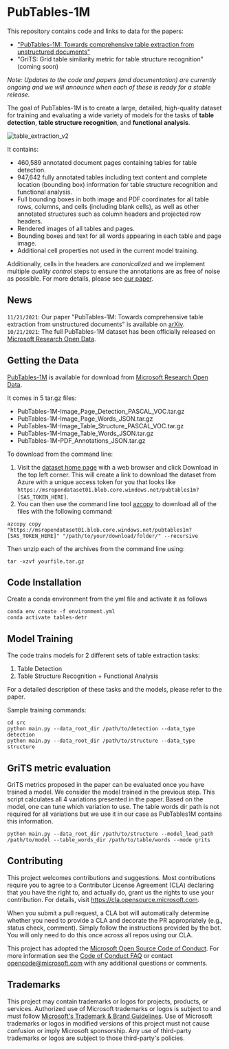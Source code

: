 # PubTables-1M

This repository contains code and links to data for the papers:
- ["PubTables-1M: Towards comprehensive table extraction from unstructured documents"](https://arxiv.org/pdf/2110.00061.pdf)
- "GriTS: Grid table similarity metric for table structure recognition" (coming soon)

*Note: Updates to the code and papers (and documentation) are currently ongoing and we will announce when each of these is ready for a stable release.*

The goal of PubTables-1M is to create a large, detailed, high-quality dataset for training and evaluating a wide variety of models for the tasks of **table detection**, **table structure recognition**, and **functional analysis**.

![table_extraction_v2](https://user-images.githubusercontent.com/10793386/139559159-cd23c972-8731-48ed-91df-f3f27e9f4d79.jpg)

It contains:
- 460,589 annotated document pages containing tables for table detection.
- 947,642 fully annotated tables including text content and complete location (bounding box) information for table structure recognition and functional analysis.
- Full bounding boxes in both image and PDF coordinates for all table rows, columns, and cells (including blank cells), as well as other annotated structures such as column headers and projected row headers.
- Rendered images of all tables and pages.
- Bounding boxes and text for all words appearing in each table and page image.
- Additional cell properties not used in the current model training.

Additionally, cells in the headers are *canonicalized* and we implement multiple *quality control* steps to ensure the annotations are as free of noise as possible. For more details, please see [our paper](https://arxiv.org/pdf/2110.00061.pdf).

## News
`11/21/2021`: Our paper "PubTables-1M: Towards comprehensive table extraction from unstructured documents" is available on [arXiv](https://arxiv.org/pdf/2110.00061.pdf).\
`10/21/2021`: The full PubTables-1M dataset has been officially released on [Microsoft Research Open Data](https://msropendata.com/datasets/505fcbe3-1383-42b1-913a-f651b8b712d3).

## Getting the Data
[PubTables-1M](https://msropendata.com/datasets/505fcbe3-1383-42b1-913a-f651b8b712d3) is available for download from [Microsoft Research Open Data](https://msropendata.com/).

It comes in 5 tar.gz files:
- PubTables-1M-Image_Page_Detection_PASCAL_VOC.tar.gz
- PubTables-1M-Image_Page_Words_JSON.tar.gz
- PubTables-1M-Image_Table_Structure_PASCAL_VOC.tar.gz
- PubTables-1M-Image_Table_Words_JSON.tar.gz
- PubTables-1M-PDF_Annotations_JSON.tar.gz

To download from the command line:
1. Visit the [dataset home page](https://msropendata.com/datasets/505fcbe3-1383-42b1-913a-f651b8b712d3) with a web browser and click Download in the top left corner. This will create a link to download the dataset from Azure with a unique access token for you that looks like `https://msropendataset01.blob.core.windows.net/pubtables1m?[SAS_TOKEN_HERE]`.
2. You can then use the command line tool [azcopy](https://docs.microsoft.com/en-us/azure/storage/common/storage-use-azcopy-v10) to download all of the files with the following command:
```
azcopy copy "https://msropendataset01.blob.core.windows.net/pubtables1m?[SAS_TOKEN_HERE]" "/path/to/your/download/folder/" --recursive
```

Then unzip each of the archives from the command line using:
```
tar -xzvf yourfile.tar.gz
```

## Code Installation
Create a conda environment from the yml file and activate it as follows
```
conda env create -f environment.yml
conda activate tables-detr
```

## Model Training
The code trains models for 2 different sets of table extraction tasks:

1. Table Detection
2. Table Structure Recognition + Functional Analysis

For a detailed description of these tasks and the models, please refer to the paper.

Sample training commands:

```
cd src
python main.py --data_root_dir /path/to/detection --data_type detection
python main.py --data_root_dir /path/to/structure --data_type structure
```

## GriTS metric evaluation
GriTS metrics proposed in the paper can be evaluated once you have trained a
model. We consider the model trained in the previous step. This script
calculates all 4 variations presented in the paper. Based on the model, one can
tune which variation to use. The table words dir path is not required for all
variations but we use it in our case as PubTables1M contains this information.

```
python main.py --data_root_dir /path/to/structure --model_load_path /path/to/model --table_words_dir /path/to/table/words --mode grits
```

## Contributing

This project welcomes contributions and suggestions.  Most contributions require you to agree to a
Contributor License Agreement (CLA) declaring that you have the right to, and actually do, grant us
the rights to use your contribution. For details, visit https://cla.opensource.microsoft.com.

When you submit a pull request, a CLA bot will automatically determine whether you need to provide
a CLA and decorate the PR appropriately (e.g., status check, comment). Simply follow the instructions
provided by the bot. You will only need to do this once across all repos using our CLA.

This project has adopted the [Microsoft Open Source Code of Conduct](https://opensource.microsoft.com/codeofconduct/).
For more information see the [Code of Conduct FAQ](https://opensource.microsoft.com/codeofconduct/faq/) or
contact [opencode@microsoft.com](mailto:opencode@microsoft.com) with any additional questions or comments.

## Trademarks

This project may contain trademarks or logos for projects, products, or services. Authorized use of Microsoft 
trademarks or logos is subject to and must follow 
[Microsoft's Trademark & Brand Guidelines](https://www.microsoft.com/en-us/legal/intellectualproperty/trademarks/usage/general).
Use of Microsoft trademarks or logos in modified versions of this project must not cause confusion or imply Microsoft sponsorship.
Any use of third-party trademarks or logos are subject to those third-party's policies.
